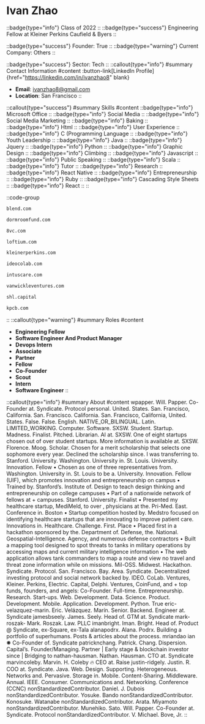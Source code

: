 # Ivan Zhao
::badge{type="info"}
Class of 2022
::
::badge{type="success"}
Engineering Fellow at Kleiner Perkins Caufield & Byers
::

::badge{type="success"}
Founder: True
::
::badge{type="warning"}
Current Company: Others
::

::badge{type="success"}
Sector: Tech
::
::callout{type="info"}
#summary
Contact Information
#content
:button-link[LinkedIn Profile]{href="https://linkedin.com/in/ivanzhao8" blank}
- **Email**: ivanzhao8@gmail.com
- **Location**: San Francisco
::

::callout{type="success"}
#summary
Skills
#content
::badge{type="info"}
Microsoft Office
::
::badge{type="info"}
Social Media
::
::badge{type="info"}
Social Media Marketing
::
::badge{type="info"}
Baking
::
::badge{type="info"}
Html
::
::badge{type="info"}
User Experience
::
::badge{type="info"}
C (Programming Language
::
::badge{type="info"}
Youth Leadership
::
::badge{type="info"}
Java
::
::badge{type="info"}
Jquery
::
::badge{type="info"}
Python
::
::badge{type="info"}
Graphic Design
::
::badge{type="info"}
Climbing
::
::badge{type="info"}
Javascript
::
::badge{type="info"}
Public Speaking
::
::badge{type="info"}
Scala
::
::badge{type="info"}
Tutor
::
::badge{type="info"}
Research
::
::badge{type="info"}
React Native
::
::badge{type="info"}
Entrepreneurship
::
::badge{type="info"}
Ruby
::
::badge{type="info"}
Cascading Style Sheets
::
::badge{type="info"}
React
::
::

::code-group
```bash [Blend]
blend.com
```
```bash [Dorm Room Fund]
dormroomfund.com
```
```bash [8VC]
8vc.com
```
```bash [Loftium]
loftium.com
```
```bash [KPCB]
kleinerperkins.com
```
```bash [IDEO CoLab Ventures]
ideocolab.com
```
```bash [Intus Care]
intuscare.com
```
```bash [Van Wickle Ventures]
vanwickleventures.com
```
```bash [SHL Capital]
shl.capital
```
```bash [Kleiner Perkins Caufield & Byers]
kpcb.com
```
::
::callout{type="warning"}
#summary
Roles
#content
- **Engineering Fellow**
- **Software Engineer And Product Manager**
- **Devops Intern**
- **Associate**
- **Partner**
- **Fellow**
- **Co-Founder**
- **Scout**
- **Intern**
- **Software Engineer**
::

::callout{type="info"}
#summary
About
#content
wpapper. Will. Papper. Co-Founder at. Syndicate. Protocol personal. United. States. San. Francisco, California. San. Francisco. California. San. Francisco, California, United. States. False. False. English. NATIVE_OR_BILINGUAL. Latin. LIMITED_WORKING. Computer. Software. SXSW. Student. Startup. Madness. Finalist. Pitched. Librarian. AI at. SXSW. One of eight startups chosen out of over student startups. More information is available at. SXSW. Florence. Moog. Scholar. Chosen for a merit scholarship that selects one sophomore every year. Declined the scholarship since. I was transferring to. Stanford. University. Washington. University in. St. Louis. University. Innovation. Fellow • Chosen as one of three representatives from. Washington. University in. St. Louis to be a. University. Innovation. Fellow (UIF), which promotes innovation and entrepreneurship on campus • Trained by. Stanford’s. Institute of. Design to teach design thinking and entrepreneurship on college campuses • Part of a nationwide network of fellows at + campuses. Stanford. University. Finalist • Presented my healthcare startup, MediMeld, to over , physicians at the. Pri-Med. East. Conference in. Boston • Startup competition hosted by. Medstro focused on identifying healthcare startups that are innovating to improve patient care. Innovations in. Healthcare. Challenge. First. Place • Placed first in a hackathon sponsored by the. Department of. Defense, the. National. Geospatial-Intelligence. Agency, and numerous defense contractors • Built a mapping tool designed to spot threats to tanks in military operations by accessing maps and current military intelligence information • The web application allows tank commanders to map a route and view no travel and threat zone information while on missions. Mil-OSS. Midwest. Hackathon. Syndicate. Protocol. San. Francisco. Bay. Area. Syndicate. Decentralized investing protocol and social network backed by. IDEO. CoLab. Ventures, Kleiner. Perkins, Electric. Capital, Delphi. Ventures, CoinFund, and + top funds, founders, and angels: Co-Founder. Full-time. Entrepreneurship. Research. Start-ups. Web. Development. Data. Science. Product. Development. Mobile. Application. Development. Python. True eric-velazquez-marin. Eric. Velázquez. Marín. Senior. Backend. Engineer at. Syndicate jamesbseely. James. Seely. Head of. GTM at. Syndicate mark-roszak- Mark. Roszak. Law. PLLC imanbright. Iman. Bright. Head of. Product @ Syndicate, ex-Square, ex-Tala alanapodrx. Alana. Podrx. Building a portfolio of superhumans. Posts & articles about the process. mriandao ian ✺ Co-Founder of. Syndicate patricknchang. Patrick. Chang. Dispersion. Capital’s. Founder/Managing. Partner | Early stage & blockchain investor since | Bridging to nathan-hausman. Nathan. Hausman. CTO at. Syndicate marvincoleby. Marvin. H. Coleby 🔥 CEO at. Raise justin-ridgely. Justin. R. COO at. Syndicate. Java. Web. Design. Supporting. Heterogeneous. Networks and. Pervasive. Storage in. Mobile. Content-Sharing. Middleware. Annual. IEEE. Consumer. Communications and. Networking. Conference (CCNC) nonStandardizedContributor. Daniel. J. Dubois nonStandardizedContributor. Yosuke. Bando nonStandardizedContributor. Konosuke. Watanabe nonStandardizedContributor. Arata. Miyamoto nonStandardizedContributor. Munehiko. Sato. Will. Papper. Co-Founder at. Syndicate. Protocol nonStandardizedContributor. V. Michael. Bove, Jr.
::
